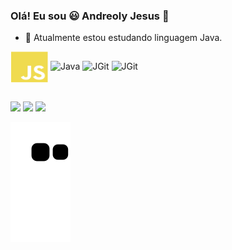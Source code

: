 ### Olá! Eu sou 😃 Andreoly Jesus 👋 
- 🌱 Atualmente estou estudando linguagem Java.

<div align="leaft">
  
 <img align = "center" alt="Js" height="50" width="60" src="https://raw.githubusercontent.com/devicons/devicon/master/icons/javascript/javascript-plain.svg">  
 <img lign = "center" alt="Java" height="60" width="80" src="https://cdn.jsdelivr.net/gh/devicons/devicon/icons/java/java-original-wordmark.svg" /> 
  <img "center" alt="JGit" height="60" width="80" src="https://cdn.jsdelivr.net/gh/devicons/devicon/icons/git/git-original.svg" />  
  <img "center" alt="JGit" height="60" width="80" src="https://cdn.jsdelivr.net/gh/devicons/devicon/icons/github/github-original.svg" />
          
  
</div>
  
  ##
  
<div> 
 <a href="https://discord.gg/Andreoly#5513" target="_blank"><img src="https://img.shields.io/badge/Discord-7289DA?style=for-the-badge&logo=discord&logoColor=white" target="_blank"></a> 
  <a href = "mailto:andreoly.godinho@gmail.com"><img src="https://img.shields.io/badge/-Gmail-%23333?style=for-the-badge&logo=gmail&logoColor=white" target="_blank"></a>
  <a href="https://www.linkedin.com/in/andreoly-godinho-615571191" target="_blank"><img src="https://img.shields.io/badge/-LinkedIn-%230077B5?style=for-the-badge&logo=linkedin&logoColor=white" target="_blank"></a> 
  
   ![Snake animation](https://github.com/AndreolyJesus/AndreolyJesus/blob/output/github-contribution-grid-snake.svg)
  
  
 </div>
 
